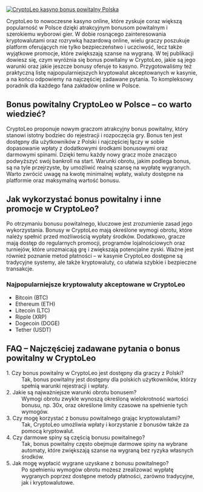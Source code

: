 [![CryptoLeo kasyno bonus powitalny Polska](https://123-caf.pages.dev/gitsignup.png)](https://vrmoo.ru/Bt82HjjY)

<p>CryptoLeo to nowoczesne kasyno online, które zyskuje coraz większą popularność w Polsce dzięki atrakcyjnym bonusom powitalnym i szerokiemu wyborowi gier. W dobie rosnącego zainteresowania kryptowalutami oraz rozrywką hazardową online, wielu graczy poszukuje platform oferujących nie tylko bezpieczeństwo i uczciwość, lecz także wyjątkowe promocje, które zwiększają szanse na wygraną. W tej publikacji dowiesz się, czym wyróżnia się bonus powitalny w CryptoLeo, jakie są jego warunki oraz jakie jeszcze bonusy oferuje to kasyno. Przygotowaliśmy też praktyczną listę najpopularniejszych kryptowalut akceptowanych w kasynie, a na końcu odpowiemy na najczęściej zadawane pytania. To kompleksowy poradnik dla każdego fana zakładów online w Polsce.</p>  <h2>Bonus powitalny CryptoLeo w Polsce – co warto wiedzieć?</h2> <p>CryptoLeo proponuje nowym graczom atrakcyjny bonus powitalny, który stanowi istotny bodziec do rejestracji i rozpoczęcia gry. Bonus ten jest dostępny dla użytkowników z Polski i najczęściej łączy w sobie dopasowanie wpłaty z dodatkowymi środkami bonusowymi oraz darmowymi spinami. Dzięki temu każdy nowy gracz może znacząco podwyższyć swój bankroll na start. Warunki obrotu, jakim podlega bonus, są na tyle przejrzyste, by umożliwić realną szansę na wypłatę wygranych. Warto zwrócić uwagę na kwotę minimalnej wpłaty, waluty dostępne na platformie oraz maksymalną wartość bonusu.</p>  <h2>Jak wykorzystać bonus powitalny i inne promocje w CryptoLeo?</h2> <p>Po otrzymaniu bonusu powitalnego, kluczowe jest zrozumienie zasad jego wykorzystania. Bonusy w CryptoLeo mają określone wymogi obrotu, które należy spełnić przed możliwością wypłaty środków. Dodatkowo, gracze mają dostęp do regularnych promocji, programów lojalnościowych oraz turniejów, które urozmaicają grę i zwiększają potencjalne zyski. Ważne jest również poznanie metod płatności – w kasynie CryptoLeo dostępne są tradycyjne systemy, ale także kryptowaluty, co ułatwia szybkie i bezpieczne transakcje.</p>  <h3>Najpopularniejsze kryptowaluty akceptowane w CryptoLeo</h3> <ul>   <li>Bitcoin (BTC)</li>   <li>Ethereum (ETH)</li>   <li>Litecoin (LTC)</li>   <li>Ripple (XRP)</li>   <li>Dogecoin (DOGE)</li>   <li>Tether (USDT)</li> </ul>  <h2>FAQ – Najczęściej zadawane pytania o bonus powitalny w CryptoLeo</h2> <dl>   <dt>1. Czy bonus powitalny w CryptoLeo jest dostępny dla graczy z Polski?</dt>   <dd>Tak, bonus powitalny jest dostępny dla polskich użytkowników, którzy spełnią warunki rejestracji i wpłaty.</dd>    <dt>2. Jakie są najważniejsze warunki obrotu bonusem?</dt>   <dd>Wymogi obrotu zwykle wynoszą określoną wielokrotność wartości bonusu, np. 30x, oraz określone limity czasowe na spełnienie tych wymogów.</dd>    <dt>3. Czy mogę korzystać z bonusu powitalnego grając kryptowalutami?</dt>   <dd>Tak, CryptoLeo umożliwia wpłaty i korzystanie z bonusów także za pomocą kryptowalut.</dd>    <dt>4. Czy darmowe spiny są częścią bonusu powitalnego?</dt>   <dd>Tak, bonus powitalny często obejmuje darmowe spiny na wybrane automaty, które zwiększają szanse na wygraną bez ryzyka własnych środków.</dd>    <dt>5. Jak mogę wypłacić wygrane uzyskane z bonusu powitalnego?</dt>   <dd>Po spełnieniu wymogów obrotu możesz zrealizować wypłatę wygranych poprzez dostępne metody płatności, zarówno tradycyjne, jak i kryptowalutowe.</dd> </dl>